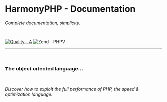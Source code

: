 # HarmonyPHP - Documentation
*Complete documentation, simplicity.*

<br>

[![Quality - A](https://github.com/woroxdev/php-docs/blob/main/quality_badge.svg)](https://google.com)
![Zend - PHPV](https://github.com/woroxdev/php-docs/blob/main/zend-badge.svg)

---

<br>

### The object oriented language...
<br>

*Discover how to exploit the full performance of PHP, the speed & optimization language.*
